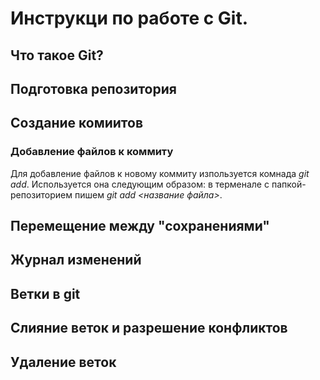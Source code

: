# Инструкци по работе с Git.
 
## Что такое Git?

## Подготовка репозитория

## Создание комиитов

### Добавление файлов к коммиту
Для добавление файлов к новому коммиту изпользуется комнада *git add*. Используется она следующим образом: в терменале с папкой-репозиторием пишем *git add <название файла>*.

## Перемещение между "сохранениями"

## Журнал изменений

## Ветки в git

## Слияние веток и разрешение конфликтов

## Удаление веток